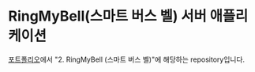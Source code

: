 RingMyBell(스마트 버스 벨) 서버 애플리케이션
===============

<a href="https://docs.google.com/document/d/1p27zb_eB1UUrV55By_oAZil4FEOA3l42BnmCWCqllMg/edit?usp=sharing" target="_blank">포트폴리오</a>에서 "2. RingMyBell (스마트 버스 벨)"에 해당하는 repository입니다.
